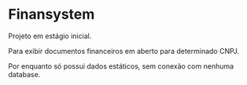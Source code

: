 # Finansystem

Projeto em estágio inicial.

Para exibir documentos financeiros em aberto para determinado CNPJ.

Por enquanto só possui dados estáticos, sem conexão com nenhuma database.
